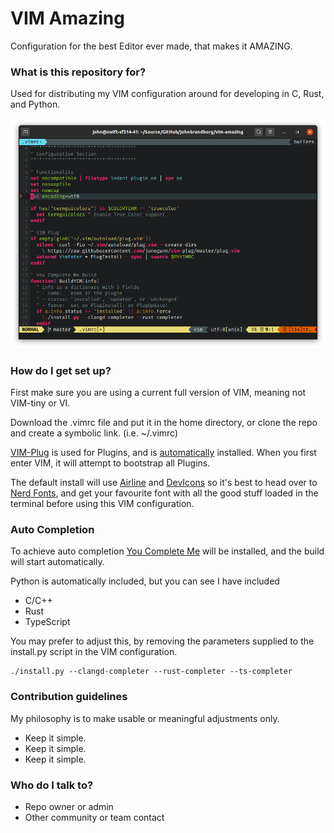 # VIM Amazing

Configuration for the best Editor ever made, that makes it AMAZING.

### What is this repository for?

Used for distributing my VIM configuration around for developing in C, Rust, and Python.

![Terminal](/images/terminal.png)

### How do I get set up?

First make sure you are using a current full version of VIM, meaning not VIM-tiny or VI.

Download the .vimrc file and put it in the home directory, or clone the repo and create
a symbolic link.  (i.e. ~/.vimrc)

[VIM-Plug](https://github.com/junegunn/vim-plug) is used for Plugins, and is
[automatically](https://github.com/junegunn/vim-plug/wiki/tips#automatic-installation) installed.
When you first enter VIM, it will attempt to bootstrap all Plugins.

The default install will use [Airline](https://github.com/vim-airline/vim-airline) and
[DevIcons](https://github.com/ryanoasis/vim-devicons) so it's best to head over to
[Nerd Fonts](https://www.nerdfonts.com/font-downloads), and get your favourite font with
all the good stuff loaded in the terminal before using this VIM configuration.

### Auto Completion

To achieve auto completion [You Complete Me](https://github.com/ycm-core/YouCompleteMe) will
be installed, and the build will start automatically.

Python is automatically included, but you can see I have included
 * C/C++
 * Rust
 * TypeScript

You may prefer to adjust this, by removing the parameters supplied to the install.py script
in the VIM configuration.

```
./install.py --clangd-completer --rust-completer --ts-completer
```

### Contribution guidelines

My philosophy is to make usable or meaningful adjustments only.

* Keep it simple.
* Keep it simple.
* Keep it simple.

### Who do I talk to?

* Repo owner or admin
* Other community or team contact

